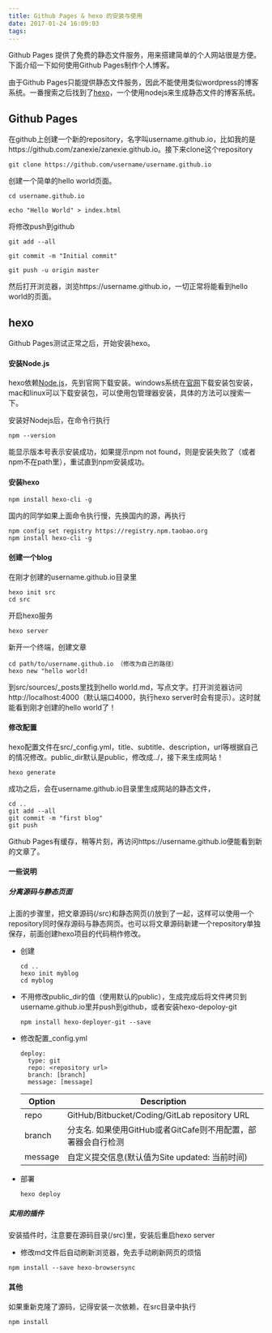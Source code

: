 ```yaml
---
title: Github Pages & hexo 的安装与使用
date: 2017-01-24 16:09:03
tags:
---
```


Github Pages 提供了免费的静态文件服务，用来搭建简单的个人网站很是方便。下面介绍一下如何使用Github Pages制作个人博客。

由于Github Pages只能提供静态文件服务，因此不能使用类似wordpress的博客系统。一番搜索之后找到了[hexo](https://github.com/hexojs/hexo)，一个使用nodejs来生成静态文件的博客系统。

## Github Pages
在github上创建一个新的repository，名字叫username.github.io，比如我的是https://github.com/zanexie/zanexie.github.io。接下来clone这个repository

```
git clone https://github.com/username/username.github.io
```

创建一个简单的hello world页面。
```
cd username.github.io

echo "Hello World" > index.html
```

将修改push到github

```
git add --all

git commit -m "Initial commit"

git push -u origin master
```

然后打开浏览器，浏览https://username.github.io，一切正常将能看到hello world的页面。


## hexo
Github Pages测试正常之后，开始安装hexo。

#### 安装Node.js
hexo依赖[Node.js](https://nodejs.org/)，先到官网下载安装。windows系统在[官网](https://nodejs.org)下载安装包安装，mac和linux可以下载安装包，可以使用包管理器安装，具体的方法可以搜索一下。

安装好Nodejs后，在命令行执行

```
npm --version
```
能显示版本号表示安装成功，如果提示npm not found，则是安装失败了（或者npm不在path里），重试直到npm安装成功。

#### 安装hexo

```
npm install hexo-cli -g
```

国内的同学如果上面命令执行慢，先换国内的源，再执行
```
npm config set registry https://registry.npm.taobao.org
npm install hexo-cli -g
```
#### 创建一个blog

在刚才创建的username.github.io目录里
```
hexo init src
cd src
```
开启hexo服务
```
hexo server
```
新开一个终端，创建文章
```
cd path/to/username.github.io （修改为自己的路径）
hexo new "hello world!
```
到src/sources/_posts里找到hello world.md，写点文字。打开浏览器访问http://localhost:4000（默认端口4000，执行hexo server时会有提示）。这时就能看到刚才创建的hello world了！

#### 修改配置

hexo配置文件在src/_config.yml，title、subtitle、description，url等根据自己的情况修改。public_dir默认是public，修改成../，接下来生成网站！

```
hexo generate 
```

成功之后，会在username.github.io目录里生成网站的静态文件，

```
cd ..
git add --all
git commit -m "first blog"
git push
```

Github Pages有缓存，稍等片刻，再访问https://username.github.io便能看到新的文章了。

#### 一些说明

##### 分离源码与静态页面
上面的步骤里，把文章源码(/src)和静态网页(/)放到了一起，这样可以使用一个repository同时保存源码与静态网页。也可以将文章源码新建一个repository单独保存，前面创建hexo项目的代码稍作修改。

- 创建
    ```
    cd ..
    hexo init myblog
    cd myblog
    ```

- 不用修改public_dir的值（使用默认的public），生成完成后将文件拷贝到username.github.io里并push到github，或者安装hexo-depoloy-git
    ```
    npm install hexo-deployer-git --save
    ```
- 修改配置_config.yml

    ```
    deploy:
      type: git
      repo: <repository url>
      branch: [branch]
      message: [message]
    ```

    |Option|Description|
    |--------|---------|
    |repo|GitHub/Bitbucket/Coding/GitLab repository URL|
    |branch|分支名. 如果使用GitHub或者GitCafe则不用配置，部署器会自行检测|
    |message|自定义提交信息(默认值为Site updated: 当前时间)|

- 部署
    ```
    hexo deploy
    ```

##### 实用的插件

安装插件时，注意要在源码目录(/src)里，安装后重启hexo server

- 修改md文件后自动刷新浏览器，免去手动刷新网页的烦恼

```
npm install --save hexo-browsersync
```

#### 其他

如果重新克隆了源码，记得安装一次依赖，在src目录中执行

```
npm install
```
